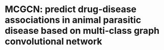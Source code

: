 # MCGCN: predict drug-disease associations in animal parasitic disease based on multi-class graph convolutional network
